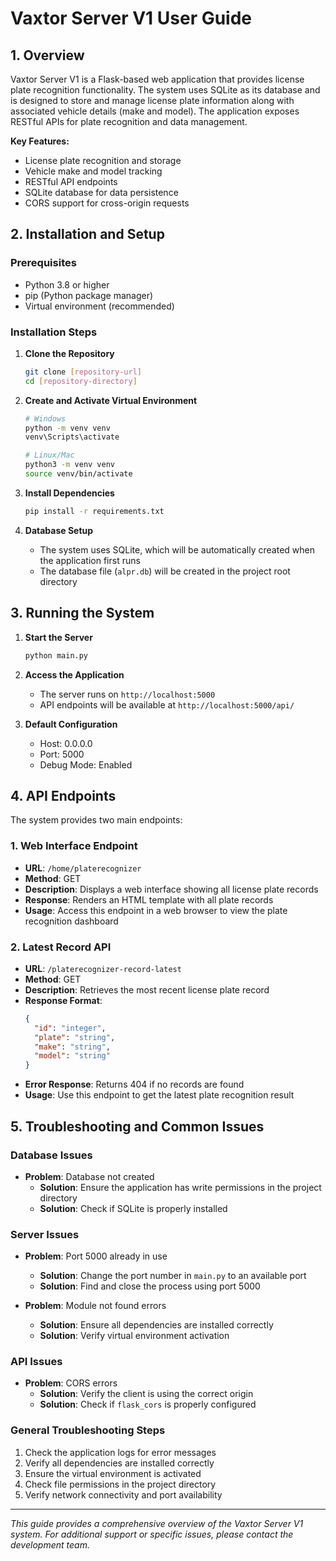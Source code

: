 # Vaxtor Server V1 User Guide

## 1. Overview

Vaxtor Server V1 is a Flask-based web application that provides license plate recognition functionality. The system uses SQLite as its database and is designed to store and manage license plate information along with associated vehicle details (make and model). The application exposes RESTful APIs for plate recognition and data management.

**Key Features:**
- License plate recognition and storage
- Vehicle make and model tracking
- RESTful API endpoints
- SQLite database for data persistence
- CORS support for cross-origin requests

## 2. Installation and Setup

### Prerequisites
- Python 3.8 or higher
- pip (Python package manager)
- Virtual environment (recommended)

### Installation Steps

1. **Clone the Repository**
   ```bash
   git clone [repository-url]
   cd [repository-directory]
   ```

2. **Create and Activate Virtual Environment**
   ```bash
   # Windows
   python -m venv venv
   venv\Scripts\activate

   # Linux/Mac
   python3 -m venv venv
   source venv/bin/activate
   ```

3. **Install Dependencies**
   ```bash
   pip install -r requirements.txt
   ```

4. **Database Setup**
   - The system uses SQLite, which will be automatically created when the application first runs
   - The database file (`alpr.db`) will be created in the project root directory

## 3. Running the System

1. **Start the Server**
   ```bash
   python main.py
   ```

2. **Access the Application**
   - The server runs on `http://localhost:5000`
   - API endpoints will be available at `http://localhost:5000/api/`

3. **Default Configuration**
   - Host: 0.0.0.0
   - Port: 5000
   - Debug Mode: Enabled

## 4. API Endpoints

The system provides two main endpoints:

### 1. Web Interface Endpoint
- **URL**: `/home/platerecognizer`
- **Method**: GET
- **Description**: Displays a web interface showing all license plate records
- **Response**: Renders an HTML template with all plate records
- **Usage**: Access this endpoint in a web browser to view the plate recognition dashboard

### 2. Latest Record API
- **URL**: `/platerecognizer-record-latest`
- **Method**: GET
- **Description**: Retrieves the most recent license plate record
- **Response Format**:
  ```json
  {
    "id": "integer",
    "plate": "string",
    "make": "string",
    "model": "string"
  }
  ```
- **Error Response**: Returns 404 if no records are found
- **Usage**: Use this endpoint to get the latest plate recognition result

## 5. Troubleshooting and Common Issues

### Database Issues
- **Problem**: Database not created
  - **Solution**: Ensure the application has write permissions in the project directory
  - **Solution**: Check if SQLite is properly installed

### Server Issues
- **Problem**: Port 5000 already in use
  - **Solution**: Change the port number in `main.py` to an available port
  - **Solution**: Find and close the process using port 5000

- **Problem**: Module not found errors
  - **Solution**: Ensure all dependencies are installed correctly
  - **Solution**: Verify virtual environment activation

### API Issues
- **Problem**: CORS errors
  - **Solution**: Verify the client is using the correct origin
  - **Solution**: Check if `flask_cors` is properly configured

### General Troubleshooting Steps
1. Check the application logs for error messages
2. Verify all dependencies are installed correctly
3. Ensure the virtual environment is activated
4. Check file permissions in the project directory
5. Verify network connectivity and port availability

---

*This guide provides a comprehensive overview of the Vaxtor Server V1 system. For additional support or specific issues, please contact the development team.*